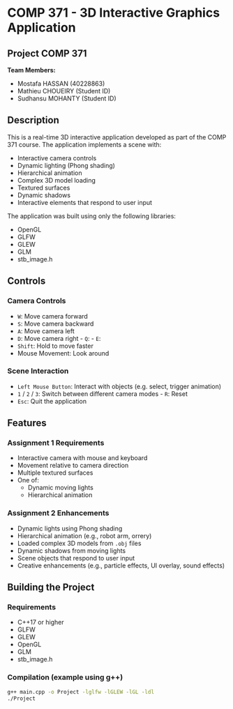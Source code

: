 # COMP 371 - 3D Interactive Graphics Application

## **Project COMP 371**

**Team Members:**
- Mostafa HASSAN (40228863)
- Mathieu CHOUEIRY (Student ID)
- Sudhansu MOHANTY (Student ID)

## Description

This is a real-time 3D interactive application developed as part of the COMP 371 course. The application implements a scene with:

- Interactive camera controls
- Dynamic lighting (Phong shading)
- Hierarchical animation
- Complex 3D model loading
- Textured surfaces
- Dynamic shadows
- Interactive elements that respond to user input

The application was built using only the following libraries:
- OpenGL
- GLFW
- GLEW
- GLM
- stb_image.h

## Controls

### Camera Controls
- `W`: Move camera forward
- `S`: Move camera backward
- `A`: Move camera left
- `D`: Move camera right
          - `Q`: 
          - `E`: 
- `Shift`: Hold to move faster
- Mouse Movement: Look around

### Scene Interaction
- `Left Mouse Button`: Interact with objects (e.g. select, trigger animation)
- `1` / `2` / `3`: Switch between different camera modes
                      - `R`: Reset
- `Esc`: Quit the application

## Features

### Assignment 1 Requirements
- Interactive camera with mouse and keyboard
- Movement relative to camera direction
- Multiple textured surfaces
- One of:
  - Dynamic moving lights
  - Hierarchical animation

### Assignment 2 Enhancements
- Dynamic lights using Phong shading
- Hierarchical animation (e.g., robot arm, orrery)
- Loaded complex 3D models from `.obj` files
- Dynamic shadows from moving lights
- Scene objects that respond to user input
- Creative enhancements (e.g., particle effects, UI overlay, sound effects)

## Building the Project

### Requirements
- C++17 or higher
- GLFW
- GLEW
- OpenGL
- GLM
- stb_image.h

### Compilation (example using g++)
```bash
g++ main.cpp -o Project -lglfw -lGLEW -lGL -ldl
./Project
